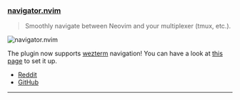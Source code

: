 <h3 id="update-navigator.nvim">
    <a href="#update-navigator.nvim">
        <span class="icon-text">
            <span class="icon">
                <i class="fa-solid fa-book"></i>
            </span>
            <span>navigator.nvim</span>
        </span>
    </a>
</h3>

> Smoothly navigate between Neovim and your multiplexer (tmux, etc.).

![navigator.nvim](https://github.com/numToStr/Navigator.nvim)

The plugin now supports [wezterm]() navigation! You can have a look at [this
page](https://github.com/numToStr/Navigator.nvim/wiki/Custom-Multiplexer) to set it up.

- [Reddit](https://www.reddit.com/r/neovim/comments/zjy30g/psa_navigatornvim_now_supports_wezterm_navigation/)
- [GitHub](https://github.com/numToStr/Navigator.nvim)

---
